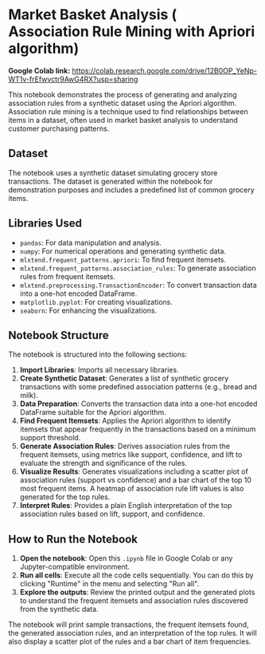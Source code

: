 
# Market Basket Analysis ( Association Rule Mining with Apriori algorithm)

**Google Colab link:** https://colab.research.google.com/drive/12B0OP_YeNp-WT1v-frEfwvctr9AwG4RX?usp=sharing

This notebook demonstrates the process of generating and analyzing association rules from a synthetic dataset using the Apriori algorithm. Association rule mining is a technique used to find relationships between items in a dataset, often used in market basket analysis to understand customer purchasing patterns.

## Dataset

The notebook uses a synthetic dataset simulating grocery store transactions. The dataset is generated within the notebook for demonstration purposes and includes a predefined list of common grocery items.

## Libraries Used

- `pandas`: For data manipulation and analysis.
- `numpy`: For numerical operations and generating synthetic data.
- `mlxtend.frequent_patterns.apriori`: To find frequent itemsets.
- `mlxtend.frequent_patterns.association_rules`: To generate association rules from frequent itemsets.
- `mlxtend.preprocessing.TransactionEncoder`: To convert transaction data into a one-hot encoded DataFrame.
- `matplotlib.pyplot`: For creating visualizations.
- `seaborn`: For enhancing the visualizations.

## Notebook Structure

The notebook is structured into the following sections:

1.  **Import Libraries**: Imports all necessary libraries.
2.  **Create Synthetic Dataset**: Generates a list of synthetic grocery transactions with some predefined association patterns (e.g., bread and milk).
3.  **Data Preparation**: Converts the transaction data into a one-hot encoded DataFrame suitable for the Apriori algorithm.
4.  **Find Frequent Itemsets**: Applies the Apriori algorithm to identify itemsets that appear frequently in the transactions based on a minimum support threshold.
5.  **Generate Association Rules**: Derives association rules from the frequent itemsets, using metrics like support, confidence, and lift to evaluate the strength and significance of the rules.
6.  **Visualize Results**: Generates visualizations including a scatter plot of association rules (support vs confidence) and a bar chart of the top 10 most frequent items. A heatmap of association rule lift values is also generated for the top rules.
7.  **Interpret Rules**: Provides a plain English interpretation of the top association rules based on lift, support, and confidence.

## How to Run the Notebook

1.  **Open the notebook**: Open this `.ipynb` file in Google Colab or any Jupyter-compatible environment.
2.  **Run all cells**: Execute all the code cells sequentially. You can do this by clicking "Runtime" in the menu and selecting "Run all".
3.  **Explore the outputs**: Review the printed output and the generated plots to understand the frequent itemsets and association rules discovered from the synthetic data.

The notebook will print sample transactions, the frequent itemsets found, the generated association rules, and an interpretation of the top rules. It will also display a scatter plot of the rules and a bar chart of item frequencies.
